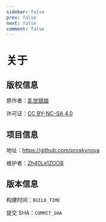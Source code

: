 ```yaml
---
sidebar: false
prev: false
next: false
comment: false
---
```


# 关于

## 版权信息

原作者：[乱世银娘](https://www.weibo.com/p/1005055513855401)

许可证：[CC BY-NC-SA 4.0](https://creativecommons.org/licenses/by-nc-sa/4.0/deed.zh-hans)

## 项目信息

地址：<https://github.com/proskynova>

维护者：[Zh40Le1ZOOB](https://github.com/Zh40Le1ZOOB)

## 版本信息

构建时间：`BUILD_TIME`

提交 SHA：`COMMIT_SHA`
